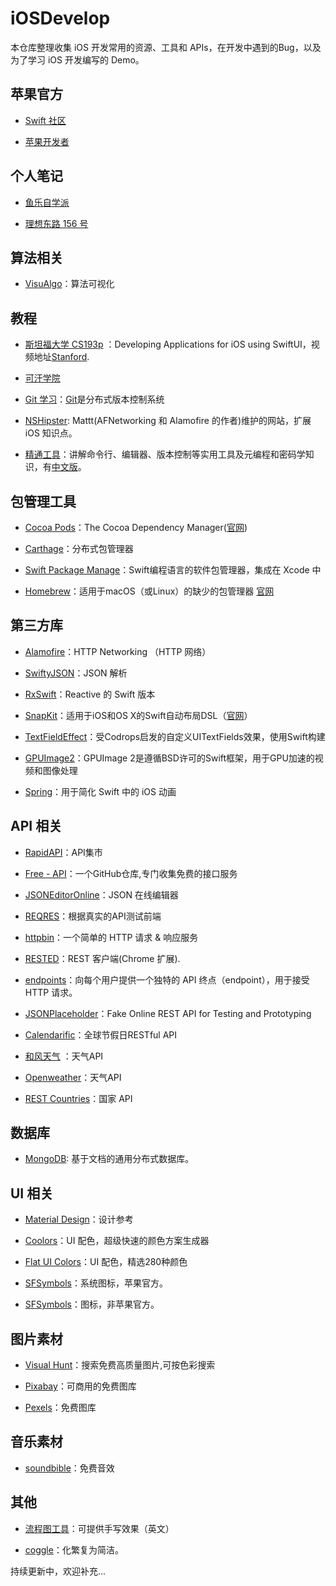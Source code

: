# iOSDevelop
本仓库整理收集 iOS 开发常用的资源、工具和 APIs，在开发中遇到的Bug，以及为了学习 iOS 开发编写的 Demo。

## 苹果官方
- [Swift 社区](https://swift.org)

- [苹果开发者](https://developer.apple.com/develop/)

## 个人笔记
- [鱼乐自学派](https://yulezixue.com)
   
- [理想东路 156 号](https://www.yuque.com/ideal156)

## 算法相关
- [VisuAlgo](https://visualgo.net/zh)：算法可视化

## 教程 
- [斯坦福大学 CS193p](https://cs193p.sites.stanford.edu) ：Developing Applications for iOS using SwiftUI，视频地址[Stanford](https://www.youtube.com/watch?v=4GjXq2Sr55Q).

- [可汗学院](https://www.khanacademy.org)

- [Git 学习](https://learngitbranching.js.org/?locale=zh_CN)：[Git](https://git-scm.com)是分布式版本控制系统

- [NSHipster](https://nshipster.com): Mattt(AFNetworking 和 Alamofire 的作者)维护的网站，扩展 iOS 知识点。

- [精通工具](https://missing.csail.mit.edu)：讲解命令行、编辑器、版本控制等实用工具及元编程和密码学知识，有[中文版](https://missing-semester-cn.github.io)。

## 包管理工具
- [Cocoa Pods](https://github.com/CocoaPods/CocoaPods)：The Cocoa Dependency Manager([官网](https://cocoapods.org/))

- [Carthage](https://github.com/Carthage/Carthage)：分布式包管理器

- [Swift Package Manage](https://github.com/apple/swift-package-manager)：Swift编程语言的软件包管理器，集成在 Xcode 中

- [Homebrew](https://github.com/Homebrew/brew)：适用于macOS（或Linux）的缺少的包管理器 [官网](https://brew.sh)

## 第三方库
- [Alamofire](https://github.com/Alamofire/Alamofire)：HTTP Networking （HTTP 网络）

- [SwiftyJSON](https://github.com/SwiftyJSON/SwiftyJSON)：JSON 解析 

- [RxSwift](https://github.com/ReactiveX/RxSwift)：Reactive 的 Swift 版本

- [SnapKit](https://github.com/SnapKit/SnapKit)：适用于iOS和OS X的Swift自动布局DSL（[官网](http://snapkit.io)）

- [TextFieldEffect](https://github.com/raulriera/TextFieldEffects)：受Codrops启发的自定义UITextFields效果，使用Swift构建

- [GPUImage2](https://github.com/BradLarson/GPUImage2)：GPUImage 2是遵循BSD许可的Swift框架，用于GPU加速的视频和图像处理
 
- [Spring](https://github.com/MengTo/Spring)：用于简化 Swift 中的 iOS 动画

## API 相关
- [RapidAPI](https://rapidapi.com)：API集市
- [Free - API](https://github.com/fangzesheng/free-api)：一个GitHub仓库,专门收集免费的接口服务

- [JSONEditorOnline](https://jsoneditoronline.org)：JSON 在线编辑器

- [REQRES](https://reqres.in)：根据真实的API测试前端

- [httpbin](https://httpbin.org)：一个简单的 HTTP 请求 & 响应服务

- [RESTED](https://chrome.google.com/webstore/detail/rested/eelcnbccaccipfolokglfhhmapdchbfg)：REST 客户端(Chrome 扩展).

- [endpoints](https://www.endpoints.dev)：向每个用户提供一个独特的 API 终点（endpoint），用于接受 HTTP 请求。

- [JSONPlaceholder](https://jsonplaceholder.typicode.com)：Fake Online REST API for Testing and Prototyping

- [Calendarific](https://calendarific.com)：全球节假日RESTful API

- [和风天气](https://dev.heweather.com) ：天气API

- [Openweather](https://openweathermap.org)：天气API

- [REST Countries](https://restcountries.eu)：国家 API

## 数据库
- [MongoDB](https://www.mongodb.com): 基于文档的通用分布式数据库。

## UI 相关
- [Material Design](https://material.io)：设计参考

- [Coolors](https://coolors.co)：UI 配色，超级快速的颜色方案生成器

- [Flat UI Colors](https://flatuicolors.com)：UI 配色，精选280种颜色

- [SFSymbols](https://developer.apple.com/design/human-interface-guidelines/sf-symbols/overview/)：系统图标，苹果官方。

- [SFSymbols](https://sfsymbols.com)：图标，非苹果官方。

## 图片素材
- [Visual Hunt](https://visualhunt.com)：搜索免费高质量图片,可按色彩搜索

- [Pixabay](https://pixabay.com)：可商用的免费图库

- [Pexels](https://www.pexels.com/zh-cn/)：免费图库

## 音乐素材
- [soundbible](http://soundbible.com/royalty-free-sounds-1.html)：免费音效

## 其他
- [流程图工具](https://excalidraw.com)：可提供手写效果（英文）

- [coggle](https://coggle.it)：化繁复为简洁。

持续更新中，欢迎补充...
